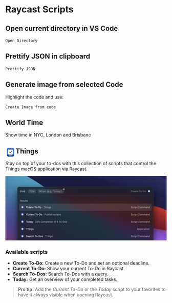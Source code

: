 # Raycast Scripts

## Open current directory in VS Code

```
Open Directory
```

## Prettify JSON in clipboard

```
Prettify JSON
```

## Generate image from selected Code

Highlight the code and use:

```
Create Image from code
```

## World Time

Show time in NYC, London and Brisbane

<div>
  <img src="./images/things.png" height="32px" width="32px" align="left">
  <h2>Things</h2>
</div>

Stay on top of your to-dos with this collection of scripts that control the [Things macOS application](https://culturedcode.com/things/) via [Raycast](http://raycast.com). 

![Screenshot of Things](images/screenshot.png)

### Available scripts

- **Create To-Do:** Create a new To-Do and set an optional deadline.
- **Current To-Do:** Show your current To-Do in Raycast.
- **Search To-Dos:** Search To-Dos with a query.
- **Today:** Get an overview of your completed tasks.

> **Pro tip:** Add the *Current To-Do* or the *Today* script to your favorites to have it always visible when opening Raycast.
